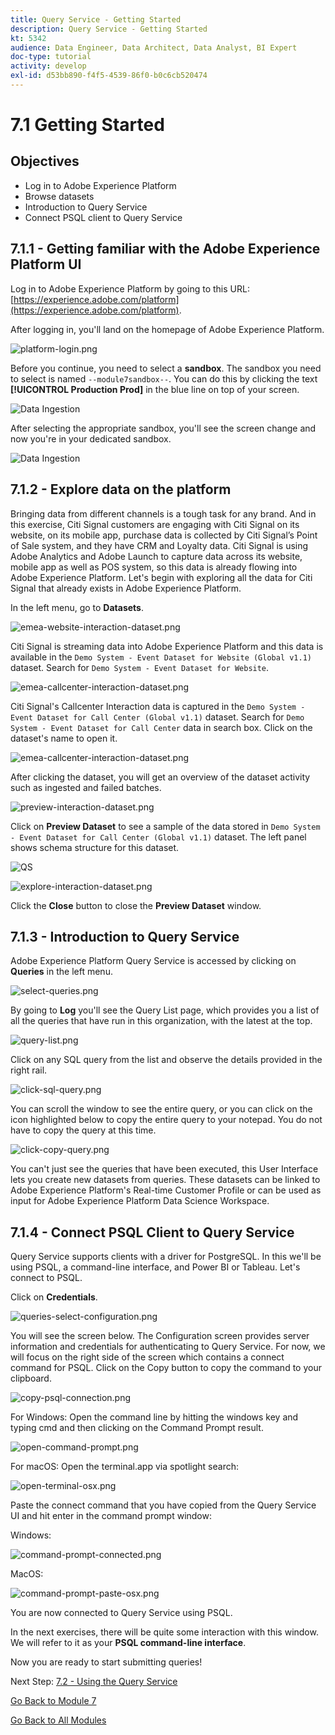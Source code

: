 ```yaml
---
title: Query Service - Getting Started
description: Query Service - Getting Started
kt: 5342
audience: Data Engineer, Data Architect, Data Analyst, BI Expert
doc-type: tutorial
activity: develop
exl-id: d53bb890-f4f5-4539-86f0-b0c6cb520474
---
```

# 7.1 Getting Started

## Objectives

- Log in to Adobe Experience Platform
- Browse datasets
- Introduction to Query Service
- Connect PSQL client to Query Service

## 7.1.1 - Getting familiar with the Adobe Experience Platform UI

Log in to Adobe Experience Platform by going to this URL: [https://experience.adobe.com/platform](https://experience.adobe.com/platform).

After logging in, you'll land on the homepage of Adobe Experience Platform.

![platform-login.png](./images/home.png)

Before you continue, you need to select a **sandbox**. The sandbox you need to select is named ``--module7sandbox--``. You can do this by clicking the text **[!UICONTROL Production Prod]** in the blue line on top of your screen.

![Data Ingestion](./images/sb1.png)

After selecting the appropriate sandbox, you'll see the screen change and now you're in your dedicated sandbox.

![Data Ingestion](./images/sb2.png)


## 7.1.2 - Explore data on the platform

Bringing data from different channels is a tough task for any brand. And in this exercise, Citi Signal customers are engaging with Citi Signal on its website, on its mobile app, purchase data is collected by Citi Signal’s Point of Sale system, and they have CRM and Loyalty data. Citi Signal is using Adobe Analytics and Adobe Launch to capture data across its website, mobile app as well as POS system, so this data is already flowing into Adobe Experience Platform. Let's begin with exploring all the data for Citi Signal that already exists in Adobe Experience Platform.

In the left menu, go to **Datasets**.

![emea-website-interaction-dataset.png](./images/emea-website-interaction-dataset.png)

Citi Signal is streaming data into Adobe Experience Platform and this data is available in the `Demo System - Event Dataset for Website (Global v1.1)` dataset. Search for `Demo System - Event Dataset for Website`.

![emea-callcenter-interaction-dataset.png](./images/emea-website-interaction-dataset1.png)

Citi Signal's Callcenter Interaction data is captured in the `Demo System - Event Dataset for Call Center (Global v1.1)` dataset. Search for `Demo System - Event Dataset for Call Center` data in search box. Click on the dataset's name to open it.

![emea-callcenter-interaction-dataset.png](./images/emea-callcenter-interaction-dataset.png)

After clicking the dataset, you will get an overview of the dataset activity such as ingested and failed batches.

![preview-interaction-dataset.png](./images/preview-interaction-dataset.png)

Click on **Preview Dataset** to see a sample of the data stored in `Demo System - Event Dataset for Call Center (Global v1.1)` dataset. The left panel shows schema structure for this dataset.

![QS](./images/previewds.png)

![explore-interaction-dataset.png](./images/explore-interaction-dataset.png)

Click the **Close** button to close the **Preview Dataset** window.

## 7.1.3 - Introduction to Query Service

Adobe Experience Platform Query Service is accessed by clicking on **Queries** in the left menu.

![select-queries.png](./images/select-queries.png)

By going to **Log** you'll see the Query List page, which provides you a list of all the queries that have run in this organization, with the latest at the top.

![query-list.png](./images/query-list.png)

Click on any SQL query from the list and observe the details provided in the right rail.

![click-sql-query.png](./images/click-sql-query.png)

You can scroll the window to see the entire query, or you can click on the icon highlighted below to copy the entire query to your notepad. You do not have to copy the query at this time.

![click-copy-query.png](./images/click-copy-query.png)

You can't just see the queries that have been executed, this User Interface lets you create new datasets from queries. These datasets can be linked to Adobe Experience Platform's Real-time Customer Profile or can be used as input for Adobe Experience Platform Data Science Workspace.

## 7.1.4 - Connect PSQL Client to Query Service

Query Service supports clients with a driver for PostgreSQL. In this we'll be using PSQL, a command-line interface, and Power BI or Tableau. Let's connect to PSQL.

Click on **Credentials**.

![queries-select-configuration.png](./images/queries-select-configuration.png)

You will see the screen below. The Configuration screen provides server information and credentials for authenticating to Query Service. For now, we will focus on the right side of the screen which contains a connect command for PSQL. Click on the Copy button to copy the command to your clipboard.

![copy-psql-connection.png](./images/copy-psql-connection.png)

For Windows: Open the command line by hitting the windows key and typing cmd  and then clicking on the Command Prompt result.

![open-command-prompt.png](./images/open-command-prompt.png)

For macOS: Open the terminal.app via spotlight search:

![open-terminal-osx.png](./images/open-terminal-osx.png)

Paste the connect command that you have copied from the Query Service UI and hit enter in the command prompt window:

Windows:

![command-prompt-connected.png](./images/command-prompt-connected.png)

MacOS:

![command-prompt-paste-osx.png](./images/command-prompt-paste-osx.png)

You are now connected to Query Service using PSQL.

In the next exercises, there will be quite some interaction with this window. We will refer to it as your **PSQL command-line interface**.

Now you are ready to start submitting queries!

Next Step: [7.2 - Using the Query Service](./ex2.md)

[Go Back to Module 7](./query-service.md)

[Go Back to All Modules](../../overview.md)
